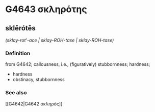 # G4643 σκληρότης

## sklērótēs

_(sklay-rot'-ace | sklay-ROH-tase | sklay-ROH-tase)_

### Definition

from G4642; callousness, i.e., (figuratively) stubbornness; hardness; 

- hardness
- obstinacy, stubbornness

### See also

[[G4642|G4642 σκληρός]]
